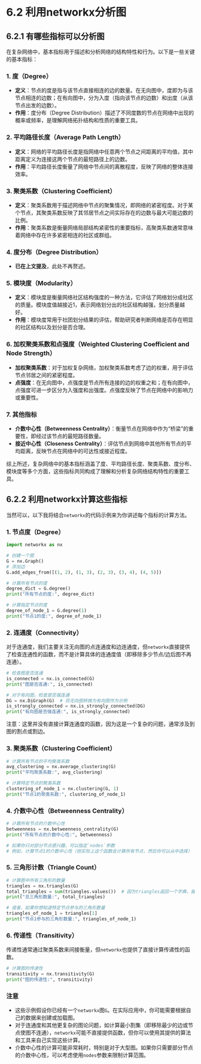 # 6.2 利用networkx分析图

## 6.2.1 有哪些指标可以分析图

在复杂网络中，基本指标用于描述和分析网络的结构特性和行为。以下是一些关键的基本指标：

### 1. 度（Degree）

* **定义**：节点的度是指与该节点直接相连的边的数量。在无向图中，度即为与该节点相连的边数；在有向图中，分为入度（指向该节点的边数）和出度（从该节点出发的边数）。
* **作用**：度分布（Degree Distribution）描述了不同度数的节点在网络中出现的概率或频率，是理解网络拓扑结构和性质的重要工具。

### 2. 平均路径长度（Average Path Length）

* **定义**：网络的平均路径长度是指网络中任意两个节点之间距离的平均值，其中距离定义为连接这两个节点的最短路径上的边数。
* **作用**：平均路径长度衡量了网络中节点间的离散程度，反映了网络的整体连接效率。

### 3. 聚类系数（Clustering Coefficient）

* **定义**：聚类系数用于描述网络中节点的聚集情况，即网络的紧密程度。对于某个节点，其聚类系数反映了其邻居节点之间实际存在的边数与最大可能边数的比例。
* **作用**：聚类系数是衡量网络局部结构紧密性的重要指标，高聚类系数通常意味着网络中存在许多紧密相连的社区或群组。

### 4. 度分布（Degree Distribution）

* **已在上文提及**，此处不再赘述。

### 5. 模块度（Modularity）

* **定义**：模块度是衡量网络社区结构强度的一种方法，它评估了网络划分成社区的质量。模块度值越接近1，表示网络划分出的社区结构越强，划分质量越好。
* **作用**：模块度常用于社团划分结果的评估，帮助研究者判断网络是否存在明显的社区结构以及划分是否合理。

### 6. 加权聚类系数和点强度（Weighted Clustering Coefficient and Node Strength）

* **加权聚类系数**：对于加权复杂网络，加权聚类系数考虑了边的权重，用于评估节点邻居之间的紧密程度。
* **点强度**：在无向图中，点强度是节点所有连接的边的权重之和；在有向图中，点强度可进一步区分为入强度和出强度。点强度反映了节点在网络中的影响力或重要性。

### 7. 其他指标

* **介数中心性（Betweenness Centrality）**：衡量节点在网络中作为“桥梁”的重要性，即经过该节点的最短路径数量。
* **接近中心性（Closeness Centrality）**：评估节点到网络中其他所有节点的平均距离，反映节点在网络中的可达性或接近程度。

综上所述，复杂网络中的基本指标涵盖了度、平均路径长度、聚类系数、度分布、模块度等多个方面，这些指标共同构成了理解和分析复杂网络结构特性的重要工具。

## 6.2.2 利用networkx计算这些指标

当然可以，以下我将结合`networkx`的代码示例来为你讲述每个指标的计算方法。

### 1. 节点度（Degree）

```python
import networkx as nx

# 创建一个图
G = nx.Graph()
# 添加边
G.add_edges_from([(1, 2), (1, 3), (2, 3), (3, 4), (4, 5)])

# 计算所有节点的度
degree_dict = G.degree()
print("所有节点的度:", degree_dict)

# 计算指定节点的度
degree_of_node_1 = G.degree(1)
print("节点1的度:", degree_of_node_1)
```

### 2. 连通度（Connectivity）

对于连通度，我们主要关注无向图的点连通度和边连通度，但`networkx`直接提供了检查连通性的函数，而不是计算具体的连通度值（即移除多少节点/边后图不再连通）。

```python
# 检查图是否连通
is_connected = nx.is_connected(G)
print("图是否连通:", is_connected)

# 对于有向图，检查是否强连通
DG = nx.DiGraph(G)  # 将无向图转换为有向图作为示例
is_strongly_connected = nx.is_strongly_connected(DG)
print("有向图是否强连通:", is_strongly_connected)
```

注意：这里并没有直接计算连通度的函数，因为这是一个复杂的问题，通常涉及到图的割点或割边。

### 3. 聚类系数（Clustering Coefficient）

```python
# 计算所有节点的平均聚类系数
avg_clustering = nx.average_clustering(G)
print("平均聚类系数:", avg_clustering)

# 计算特定节点的聚类系数
clustering_of_node_1 = nx.clustering(G, 1)
print("节点1的聚类系数:", clustering_of_node_1)
```

### 4. 介数中心性（Betweenness Centrality）

```python
# 计算所有节点的介数中心性
betweenness = nx.betweenness_centrality(G)
print("所有节点的介数中心性:", betweenness)

# 如果你只对部分节点感兴趣，可以指定`nodes`参数
# 例如，计算节点1的介数中心性（但实际上这个函数会计算所有节点，然后你可以从中选择）
```

### 5. 三角形计数（Triangle Count）

```python
# 计算图中所有三角形的数量
triangles = nx.triangles(G)
total_triangles = sum(triangles.values())  # 因为triangles返回一个字典，键为节点，值为该节点参与的三角形数量
print("总三角形数量:", total_triangles)

# 或者，如果你想知道特定节点参与的三角形数量
triangles_of_node_1 = triangles[1]
print("节点1参与的三角形数量:", triangles_of_node_1)
```

### 6. 传递性（Transitivity）

传递性通常通过聚类系数来间接衡量，但`networkx`也提供了直接计算传递性的函数。

```python
# 计算图的传递性
transitivity = nx.transitivity(G)
print("图的传递性:", transitivity)
```

### 注意

- 这些示例假设你已经有一个`networkx`图`G`。在实际应用中，你可能需要根据自己的数据来创建或加载图。
- 对于连通度和其他更复杂的图论问题，如计算最小割集（即移除最少的边或节点使图不连通），`networkx`可能不直接提供函数，但你可以使用其提供的算法和工具来自己实现这些计算。
- 介数中心性的计算可能非常耗时，特别是对于大型图。如果你只需要部分节点的介数中心性，可以考虑使用`nodes`参数来限制计算范围。
